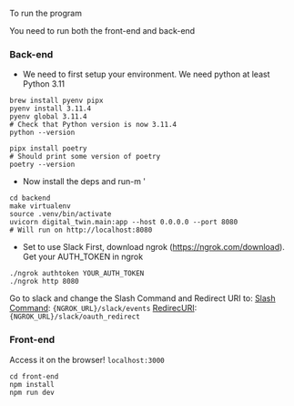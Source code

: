 To run the program

You need to run both the front-end and back-end

### Back-end
* We need to first setup your environment. We need python at least Python 3.11
```
brew install pyenv pipx
pyenv install 3.11.4
pyenv global 3.11.4
# Check that Python version is now 3.11.4
python --version

pipx install poetry
# Should print some version of poetry
poetry --version
```
* Now install the deps and run-m '
```
cd backend
make virtualenv 
source .venv/bin/activate 
uvicorn digital_twin.main:app --host 0.0.0.0 --port 8080
# Will run on http://localhost:8080
```

* Set to use Slack
First, download ngrok (https://ngrok.com/download).
Get your AUTH_TOKEN in ngrok
```
./ngrok authtoken YOUR_AUTH_TOKEN
./ngrok http 8080
```
Go to slack and change the Slash Command and Redirect URI to:
[Slash Command](https://api.slack.com/apps/A05A440PDLZ/slash-commands?): `{NGROK_URL}/slack/events`
[RedirecURI](https://api.slack.com/apps/A05A440PDLZ/oauth?): `{NGROK_URL}/slack/oauth_redirect`


### Front-end 
Access it on the browser! `localhost:3000`
```
cd front-end
npm install 
npm run dev
```
